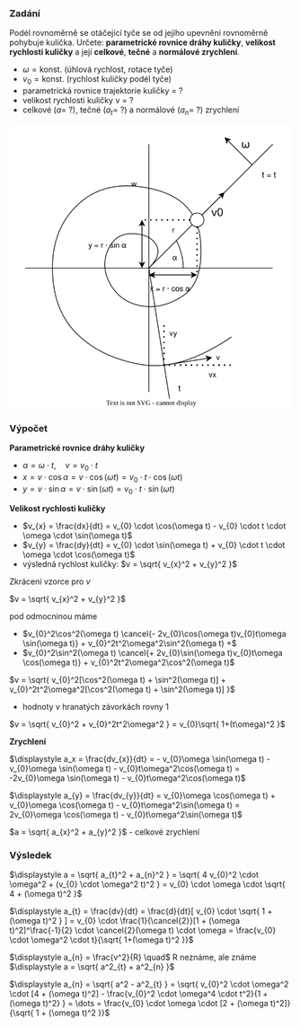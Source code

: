 ### Zadání

Podél rovnoměrně se otáčející tyče se od jejího upevnění rovnoměrně pohybuje kulička. Určete: **parametrické rovnice dráhy kuličky**, **velikost rychlosti kuličky** a její **celkové**, **tečné** a **normálové zrychlení**.

- $\omega = \text{konst.}$ (úhlová rychlost, rotace tyče)
- $v_{0} = \text{konst.}$ (rychlost kuličky podél tyče)
- parametrická rovnice trajektorie kuličky = ?
- velikost rychlosti kuličky v = ?
- celkové ($a = \ ?$), tečné ($a_{t} = \ ?$) a normálové ($a_{n} = \ ?$) zrychlení

![](_assets/priklad2.svg)

### Výpočet

**Parametrické rovnice dráhy kuličky**
- $\alpha = \omega \cdot t, \quad v = v_{0}\cdot t$
- $x = v \cdot \cos \alpha = v \cdot \cos(\omega t) = v_{0} \cdot t \cdot \cos(\omega t)$
- $y = v \cdot \sin \alpha = v \cdot \sin(\omega t) = v_{0} \cdot t \cdot \sin(\omega t)$

**Velikost rychlosti kuličky**
- $v_{x} = \frac{dx}{dt} = v_{0} \cdot \cos(\omega t) - v_{0} \cdot t \cdot \omega \cdot \sin(\omega t)$
- $v_{y} = \frac{dy}{dt} = v_{0} \cdot \sin(\omega t) + v_{0} \cdot t \cdot \omega \cdot \cos(\omega t)$
- výsledná rychlost kuličky: $v = \sqrt{ v_{x}^2 + v_{y}^2 }$

Zkrácení vzorce pro $v$

$v = \sqrt{ v_{x}^2 + v_{y}^2 }$

pod odmocninou máme
- $v_{0}^2\cos^2(\omega t) \cancel{- 2v_{0}\cos(\omega t)v_{0}t\omega \sin(\omega t)} + v_{0}^2t^2\omega^2\sin^2(\omega t) +$
- $v_{0}^2\sin^2(\omega t) \cancel{+ 2v_{0}\sin(\omega t)v_{0}t\omega \cos(\omega t)} + v_{0}^2t^2\omega^2\cos^2(\omega t)$

$v = \sqrt{ v_{0}^2[\cos^2(\omega t) + \sin^2(\omega t)] + v_{0}^2t^2\omega^2[\cos^2(\omega t) + \sin^2(\omega t)] }$
- hodnoty v hranatých závorkách rovny 1

$v = \sqrt{ v_{0}^2 + v_{0}^2t^2\omega^2 } = v_{0}\sqrt{ 1+(t\omega)^2 }$

**Zrychlení**

$\displaystyle a_x = \frac{dv_{x}}{dt} = - v_{0}\omega \sin(\omega t) - v_{0}\omega \sin(\omega t) - v_{0}t\omega^2\cos(\omega t) = -2v_{0}\omega \sin(\omega t) - v_{0}t\omega^2\cos(\omega t)$

$\displaystyle a_{y} = \frac{dv_{y}}{dt} = v_{0}\omega \cos(\omega t) + v_{0}\omega \cos(\omega t) - v_{0}t\omega^2\sin(\omega t) = 2v_{0}\omega \cos(\omega t) - v_{0}t\omega^2\sin(\omega t)$

$a = \sqrt{ a_{x}^2 + a_{y}^2 }$ - celkové zrychlení

### Výsledek

$\displaystyle a = \sqrt{ a_{t}^2 + a_{n}^2 } = \sqrt{ 4 v_{0}^2 \cdot \omega^2 + (v_{0} \cdot \omega^2 t)^2 } = v_{0} \cdot \omega \cdot \sqrt{ 4 + (\omega t)^2 }$

$\displaystyle a_{t} = \frac{dv}{dt} = \frac{d}{dt}[ v_{0} \cdot \sqrt{ 1 + (\omega t)^2 } ] = v_{0} \cdot \frac{1}{\cancel{2}}[1 + (\omega t)^2]^\frac{-1}{2} \cdot \cancel{2}(\omega t) \cdot \omega = \frac{v_{0} \cdot \omega^2 \cdot t}{\sqrt{ 1+(\omega t)^2 }}$

$\displaystyle a_{n} = \frac{v^2}{R} \quad$ R neznáme, ale známe $\displaystyle a = \sqrt{ a^2_{t} + a^2_{n} }$

$\displaystyle a_{n} = \sqrt{ a^2 - a^2_{t} } = \sqrt{ v_{0}^2 \cdot \omega^2 \cdot [4 + (\omega t)^2] - \frac{v_{0}^2 \cdot \omega^4 \cdot t^2}{1 + (\omega t)^2} } = \dots = \frac{v_{0} \cdot \omega \cdot [2 + (\omega t)^2]}{\sqrt{ 1 + (\omega t)^2 }}$